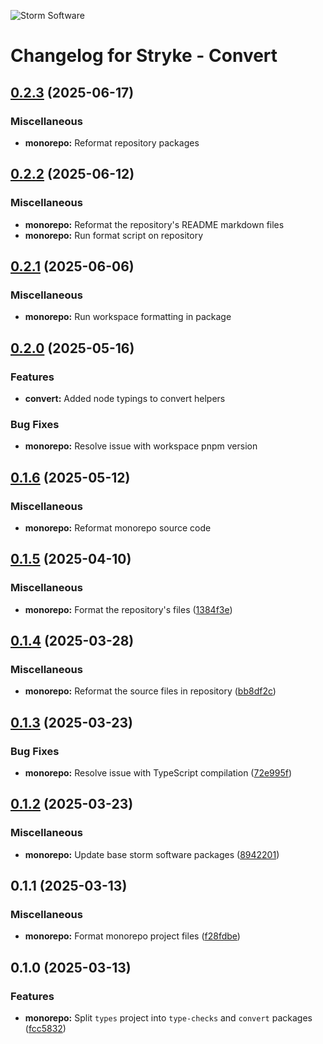 ![Storm Software](https://public.storm-cdn.com/brand-banner.png)

# Changelog for Stryke - Convert

## [0.2.3](https://github.com/storm-software/stryke/releases/tag/convert%400.2.3) (2025-06-17)

### Miscellaneous

- **monorepo:** Reformat repository packages

## [0.2.2](https://github.com/storm-software/stryke/releases/tag/convert%400.2.2) (2025-06-12)

### Miscellaneous

- **monorepo:** Reformat the repository's README markdown files
- **monorepo:** Run format script on repository

## [0.2.1](https://github.com/storm-software/stryke/releases/tag/convert%400.2.1) (2025-06-06)

### Miscellaneous

- **monorepo:** Run workspace formatting in package

## [0.2.0](https://github.com/storm-software/stryke/releases/tag/convert%400.2.0) (2025-05-16)

### Features

- **convert:** Added node typings to convert helpers

### Bug Fixes

- **monorepo:** Resolve issue with workspace pnpm version

## [0.1.6](https://github.com/storm-software/stryke/releases/tag/convert%400.1.6) (2025-05-12)

### Miscellaneous

- **monorepo:** Reformat monorepo source code

## [0.1.5](https://github.com/storm-software/stryke/releases/tag/convert%400.1.5) (2025-04-10)

### Miscellaneous

- **monorepo:** Format the repository's files
  ([1384f3e](https://github.com/storm-software/stryke/commit/1384f3e))

## [0.1.4](https://github.com/storm-software/stryke/releases/tag/convert%400.1.4) (2025-03-28)

### Miscellaneous

- **monorepo:** Reformat the source files in repository
  ([bb8df2c](https://github.com/storm-software/stryke/commit/bb8df2c))

## [0.1.3](https://github.com/storm-software/stryke/releases/tag/convert%400.1.3) (2025-03-23)

### Bug Fixes

- **monorepo:** Resolve issue with TypeScript compilation
  ([72e995f](https://github.com/storm-software/stryke/commit/72e995f))

## [0.1.2](https://github.com/storm-software/stryke/releases/tag/convert%400.1.2) (2025-03-23)

### Miscellaneous

- **monorepo:** Update base storm software packages
  ([8942201](https://github.com/storm-software/stryke/commit/8942201))

## 0.1.1 (2025-03-13)

### Miscellaneous

- **monorepo:** Format monorepo project files
  ([f28fdbe](https://github.com/storm-software/stryke/commit/f28fdbe))

## 0.1.0 (2025-03-13)

### Features

- **monorepo:** Split `types` project into `type-checks` and `convert` packages
  ([fcc5832](https://github.com/storm-software/stryke/commit/fcc5832))
